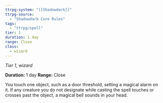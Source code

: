 ```yaml
---
ttrpg-system: "[[Shadowdark]]"
ttrpg-source: 
  - "Shadowdark Core Rules"
tags:
  - "ttrpg/spell"
tier: 1
duration: 1 day
range: Close
class:
  - wizard
---
```

*Tier 1, wizard*

**Duration:** 1 day
**Range:** Close

You touch one object, such as a door threshold, setting a magical alarm on it. If any creature you do not designate while casting the spell touches or crosses past the object, a magical bell sounds in your head.
